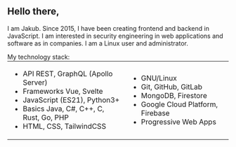 ## Hello there,

I am Jakub. Since 2015, I have been creating frontend and backend in JavaScript. I am interested in security engineering in web applications and software as in companies. I am a Linux user and administrator.

My technology stack:
<table style="border: none!important; margin-top: -13px">
 <tr>
    <td>
      <ul>
        <li>API REST, GraphQL (Apollo Server)</li>
        <li>Frameworks Vue, Svelte</li>
        <li>JavaScript (ES21), Python3+</li>
        <li>Basics Java, C#, C++, C, Rust, Go, PHP</li>
        <li>HTML, CSS, TailwindCSS</li>
      </ul>
    </td>
    <td>
      <ul>
        <li>GNU/Linux</li>
        <li>Git, GitHub, GitLab</li>
        <li>MongoDB, Firestore</li>
        <li>Google Cloud Platform, Firebase</li>
        <li>Progressive Web Apps</li>
      </ul>
    </td>
 </tr>
</table>
